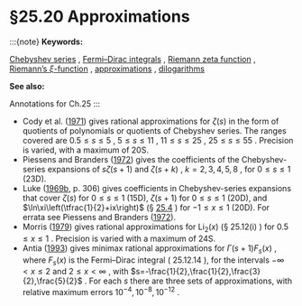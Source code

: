 # §25.20 Approximations

:::{note}
**Keywords:**

[Chebyshev series](http://dlmf.nist.gov/search/search?q=Chebyshev%20series) , [Fermi–Dirac integrals](http://dlmf.nist.gov/search/search?q=Fermi%E2%80%93Dirac%20integrals) , [Riemann zeta function](http://dlmf.nist.gov/search/search?q=Riemann%20zeta%20function) , [Riemann’s $\xi$-function](http://dlmf.nist.gov/search/search?q=Riemann%20%CE%BE-function) , [approximations](http://dlmf.nist.gov/search/search?q=approximations) , [dilogarithms](http://dlmf.nist.gov/search/search?q=dilogarithms)

**See also:**

Annotations for Ch.25
:::

* Cody et al. ([1971](./bib/C.html#bib550 "Chebyshev approximations for the Riemann zeta function")) gives rational approximations for $\zeta\left(s\right)$ in the form of quotients of polynomials or quotients of Chebyshev series. The ranges covered are $0.5\leq s\leq 5$ , $5\leq s\leq 11$ , $11\leq s\leq 25$ , $25\leq s\leq 55$ . Precision is varied, with a maximum of 20S.
* Piessens and Branders ([1972](./bib/P.html#bib1881 "Chebyshev polynomial expansions of the Riemann zeta function")) gives the coefficients of the Chebyshev-series expansions of $s\zeta\left(s+1\right)$ and $\zeta\left(s+k\right)$ , $k=2,3,4,5,8$ , for $0\leq s\leq 1$ (23D).
* Luke ([1969b](./bib/L.html#bib1496 "The Special Functions and their Approximations. Vol. 2"), p. 306) gives coefficients in Chebyshev-series expansions that cover $\zeta\left(s\right)$ for $0\leq s\leq 1$ (15D), $\zeta\left(s+1\right)$ for $0\leq s\leq 1$ (20D), and $\ln\xi\left(\tfrac{1}{2}+ix\right)$ (§ [25.4](./25.4.md "§25.4 Reflection Formulas ‣ Riemann Zeta Function ‣ Chapter 25 Zeta and Related Functions") ) for $-1\leq x\leq 1$ (20D). For errata see Piessens and Branders ([1972](./bib/P.html#bib1881 "Chebyshev polynomial expansions of the Riemann zeta function")).
* Morris ([1979](./bib/M.html#bib1659 "The dilogarithm function of a real argument")) gives rational approximations for $\operatorname{Li}_{2}\left(x\right)$ (§ 25.12(i) ) for $0.5\leq x\leq 1$ . Precision is varied with a maximum of 24S.
* Antia ([1993](./bib/index.html#bib108 "Rational function approximations for Fermi-Dirac integrals")) gives minimax rational approximations for $\Gamma\left(s+1\right)F_{s}(x)$ , where $F_{s}(x)$ is the Fermi–Dirac integral ( 25.12.14 ), for the intervals $-\infty<x\leq 2$ and $2\leq x<\infty$ , with $s=-\frac{1}{2},\frac{1}{2},\frac{3}{2},\frac{5}{2}$ . For each $s$ there are three sets of approximations, with relative maximum errors $10^{-4},10^{-8},10^{-12}$ .
